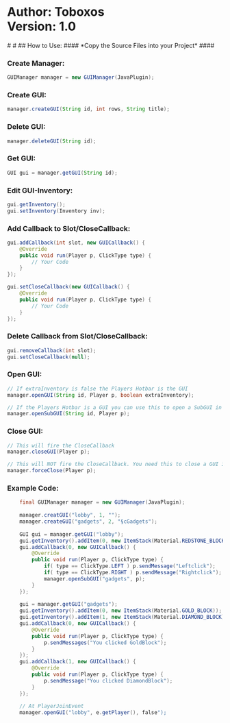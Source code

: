 <h1>
    Author: Toboxos<br>
    Version: 1.0
</h1>
#
#
## How to Use:
#### *Copy the Source Files into your Project*
####


### Create Manager:

``` JAVA
GUIManager manager = new GUIManager(JavaPlugin);
```

### Create GUI:
``` JAVA
manager.createGUI(String id, int rows, String title);
```

### Delete GUI:
``` JAVA
manager.deleteGUI(String id);
```

### Get GUI:
``` JAVA
GUI gui = manager.getGUI(String id);
```

### Edit GUI-Inventory:
``` JAVA
gui.getInventory();
gui.setInventory(Inventory inv);
```

### Add Callback to Slot/CloseCallback:
``` JAVA
gui.addCallback(int slot, new GUICallback() {
    @Override
    public void run(Player p, ClickType type) {
        // Your Code
    }
});

gui.setCloseCallback(new GUICallback() {
    @Override
    public void run(Player p, ClickType type) {
        // Your Code
    }
});
```

### Delete Callback from Slot/CloseCallback:
``` JAVA
gui.removeCallback(int slot);
gui.setCloseCallback(null);
```

### Open GUI:
``` JAVA
// If extraInventory is false the Players Hotbar is the GUI
manager.openGUI(String id, Player p, boolean extraInventory); 

// If the Players Hotbar is a GUI you can use this to open a SubGUI in an extra Inventory
manager.openSubGUI(String id, Player p);
```

### Close GUI:
``` JAVA
// This will fire the CloseCallback
manager.closeGUI(Player p);

// This will NOT fire the CloseCallback. You need this to close a GUI in Players Hotbar
manager.forceClose(Player p);
```


### Example Code:
``` JAVA
    final GUIManager manager = new GUIManager(JavaPlugin);
    
    manager.creatGUI("lobby", 1, "");
    manager.createGUI("gadgets", 2, "§cGadgets");
    
    GUI gui = manager.getGUI("lobby");
    gui.getInventory().addItem(0, new ItemStack(Material.REDSTONE_BLOCK));
    gui.addCallback(0, new GUICallback() {
        @Override
        public void run(Player p, ClickType type) {
            if( type == ClickType.LEFT ) p.sendMessage("Leftclick");
            if( type == ClickType.RIGHT ) p.sendMessage("Rightclick");
            manager.openSubGUI("gadgets", p);
        }
    });
    
    gui = manager.getGUI("gadgets");
    gui.getInventory().addItem(0, new ItemStack(Material.GOLD_BLOCK));
    gui.getInventory().addItem(1, new ItemStack(Material.DIAMOND_BLOCK));
    gui.addCallback(0, new GUICallback() {
        @Override
        public void run(Player p, ClickType type) {
            p.sendMessages("You clicked GoldBlock");
        }
    });
    gui.addCallback(1, new GUICallback() {
        @Override
        public void run(Player p, ClickType type) {
            p.sendMessage("You clicked DiamondBlock");
        }
    });
    
    // At PlayerJoinEvent
    manager.openGUI("lobby", e.getPlayer(), false");
```
